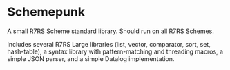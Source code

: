 # Schemepunk

A small R7RS Scheme standard library. Should run on all R7RS Schemes.

Includes several R7RS Large libraries (list, vector, comparator, sort, set,
hash-table), a syntax library with pattern-matching and threading macros,
a simple JSON parser, and a simple Datalog implementation.
